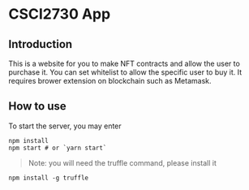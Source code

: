 # CSCI2730 App

## Introduction
This is a website for you to make NFT contracts and allow the user to purchase it. You can set whitelist to allow the specific user to buy it. It requires brower extension on blockchain such as Metamask. 

## How to use

To start the server, you may enter

```shell
npm install
npm start # or `yarn start`
```

> Note: you will need the truffle command, please install it

```shell
npm install -g truffle
```
